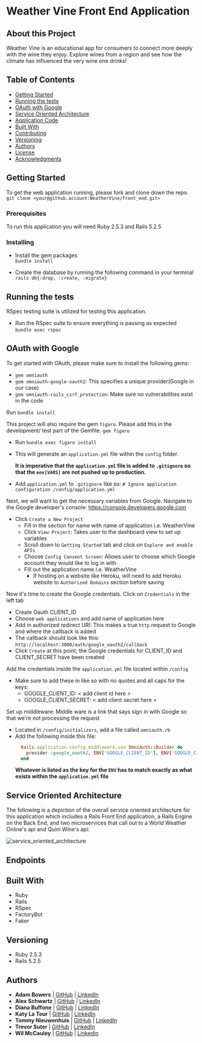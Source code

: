 # Weather Vine Front End Application

## About this Project
Weather Vine is an educational app for consumers to connect more deeply with the wine they enjoy. Explore wines from a region and see how the climate has influenced the very wine one drinks!   

## Table of Contents

  - [Getting Started](#getting-started)
  - [Running the tests](#running-the-tests)
  - [OAuth with Google](#oauth-with-google)
  - [Service Oriented Architecture](#service-oriented-architecture)
  - [Application Code](#application-code)
  - [Built With](#built-with)
  - [Contributing](#contributing)
  - [Versioning](#versioning)
  - [Authors](#authors)
  - [License](#license)
  - [Acknowledgments](#acknowledgments)

## Getting Started

To get the web application running, please fork and clone down the repo.
`git clone <your@github.account:WeatherVine/front_end.git>`

### Prerequisites

To run this application you will need Ruby 2.5.3 and Rails 5.2.5

### Installing

- Install the gem packages  
`bundle install`

- Create the database by running the following command in your terminal
`rails db{:drop, :create, :migrate}`

## Running the tests
RSpec testing suite is utilized for testing this application.
- Run the RSpec suite to ensure everything is passing as expected  
`bundle exec rspec`

## OAuth with Google
To get started with OAuth, please make sure to install the following gems:
  - `gem omniauth`
  - `gem omniauth-google-oauth2`: This specifies a unique provider(Google in our case)
  - `gem omniauth-rails_csrf_protection`: Make sure no vulnerabilities exist in the code

Run `bundle install`

This project will also require the gem `figaro`. Please add this in the development/ test part of the Gemfile.
  `gem figaro`

  - Run `bundle exec figaro install `
  - This will generate an `application.yml` file within the `config` folder.

    **It is imperative that the `application.yml` file is added to `.gitignore` so that the `env[VARS]` are not pushed up to production.**

  - Add `application.yml` to `.gitignore` like so:
  `# Ignore application configuration
  /config/application.yml`

Next, we will want to get the necessary variables from Google. Navigate to the Google developer's console: https://console.developers.google.com

- Click `Create a New Project`
  - Fill in the section for name with name of application i.e. WeatherVine
  - Click `View Project`: Takes user to the dashboard view to set up variables
  - Scroll down to `Getting Started` tab and click on `Explore and enable APIs`
  - Choose `Config Consent Screen`: Allows user to choose which Google account they would like to log in with
  - Fill out the application name i.e. WeatherVine
    - If hosting on a website like Heroku, will need to add Heroku website to `Authorized Domains` section before saving

Now it's time to create the Google credentials. Click on `Credentials` in the left tab
 - Create Oauth CLIENT_ID
  - Choose `web applications` and add name of application here
  - Add in authorized redirect URI: This makes a true `http` request to Google and where the callback is added
  - The callback should look like this:
  `http://localhost:3000/auth/google_oauth2/callback`
  - Click `Create` at this point, the Google credentials for CLIENT_ID and CLIENT_SECRET have been created

Add the credentials inside the `application.yml` file located within `/config`
  - Make sure to add these in like so with no quotes and all caps for the keys:
      - GOOGLE_CLIENT_ID: < add client id here >
      - GOOGLE_CLIENT_SECRET: < add client secret here >

Set up middleware: Middle ware is a link that says sign in with Google so that we're not processing the request
 - Located in `/config/initializers`, add a file called `omniauth.rb`
  - Add the following inside this file:
    ```ruby
      Rails.application.config.middleware.use OmniAuth::Builder do
        provider :google_oauth2, ENV['GOOGLE_CLIENT_ID'], ENV['GOOGLE_CLIENT_SECRET'], :skip_jwt=>true
      end
    ```
    **Whatever is listed as the key for the `ENV` has to match exactly as what exists within the `application.yml` file**

## Service Oriented Architecture
The following is a depiction of the overall service oriented architecture for this application which includes a Rails Front End application, a Rails Engine on the Back End, and two microservices that call out to a World Weather Online's api and Quini Wine's api:

 ![service_oriented_architecture](https://user-images.githubusercontent.com/23460878/115339977-77e4fb80-a16b-11eb-8653-cf989f600b57.png)

## Endpoints

## Built With
- Ruby
- Rails
- RSpec
- FactoryBot
- Faker


## Versioning
- Ruby 2.5.3
- Rails 5.2.5

## Authors
- **Adam Bowers**
| [GitHub](https://github.com/Pragmaticpraxis37) |
  [LinkedIn](https://www.linkedin.com/in/adam-bowers-06a871209/)
- **Alex Schwartz**
| [GitHub](https://github.com/aschwartz1) |
  [LinkedIn](https://www.linkedin.com/in/alex-s-77659758/)
- **Diana Buffone**
| [GitHub](https://github.com/Diana20920) |
  [LinkedIn](https://www.linkedin.com/in/dianabuffone/)
- **Katy La Tour**
| [GitHub](https://github.com/klatour324) |
  [LinkedIn](https://www.linkedin.com/in/klatour324/)
- **Tommy Nieuwenhuis**
|  [GitHub](https://github.com/tsnieuwen) |
    [LinkedIn](https://www.linkedin.com/in/thomasnieuwenhuis/)
- **Trevor Suter**
|    [GitHub](https://github.com/trevorsuter) |
    [LinkedIn](https://www.linkedin.com/in/trevor-suter-216207203/)
- **Wil McCauley**
|    [GitHub](https://github.com/wil-mcc) |
    [LinkedIn](https://www.linkedin.com/in/wil-mccauley/)
